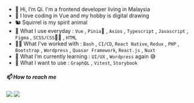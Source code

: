 - 👋 Hi, I’m Qi. I'm a frontend developer living in Malaysia
- 🤗 I love coding in Vue and my hobby is digital drawing
- 🐿️ Squirrel is my spirit animal
- 👀 What I use everyday : `Vue` , `Pinia`🍍 , `Axios` , `Typescript` , `Javascript` , `Figma` , `SCSS/CSS`💅🏼 , `HTML`
- 👩‍🦳 What I've worked with : `Bash` , `CI/CD`, `React Native`, `Redux` , `PHP` , `Bootstrap` , `Wordpress` , `Quasar Framework`, `React.js` , `Nuxt` 
- 🌱 What I’m currently learning : `UI/UX` , `Wordpress` again 😅 
- 🤩 What I want to use : `GraphQL` , `Vitest`, `Storybook`

<h5>📫 How to reach me</h5>
<a href="https://www.linkedin.com/in/aqilah-fatin/"><img src="https://img.shields.io/badge/linkedin-%230077B5.svg?&style=for-the-badge&logo=linkedin&logoColor=white" /></a> <a href="mailto:aqilahfatinfauzi@gmail.com"><img src="https://img.shields.io/badge/gmail-%23D14836.svg?&style=for-the-badge&logo=gmail&logoColor=white" /></a>

<!---
aqilahqi/aqilahqi is a ✨ special ✨ repository because its `README.md` (this file) appears on your GitHub profile.
You can click the Preview link to take a look at your changes.
--->
